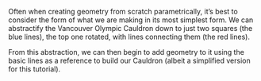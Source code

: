 Often when creating geometry from scratch parametrically, it’s best to consider the form of what we are making in its most simplest form. We can abstractify the Vancouver Olympic Cauldron down to just two squares (the blue lines), the top one rotated, with lines connecting them (the red lines).

From this abstraction, we can then begin to add geometry to it using the basic lines as a reference to build our Cauldron (albeit a simplified version for this tutorial).
